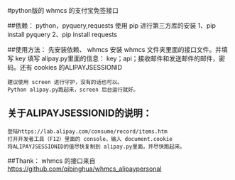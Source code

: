 #python版的 whmcs 的支付宝免签接口

##依赖：
	python，pyquery,requests
	使用 pip 进行第三方库的安装
	1、pip install pyquery
	2、pip install requests

##使用方法：
	先安装依赖、
	whmcs 安装 whmcs 文件夹里面的接口文件。并填写 key
	填写 alipay.py里面的信息：
		key；api；接收邮件和发送邮件的邮件，密码。还有 cookies 的ALIPAYJSESSIONID
		
	建议使用 screen 进行守护，没有的话也可以。
	Python alipay.py跑起来，screen 后台运行就好。
## 关于ALIPAYJSESSIONID的说明：
	登陆https://lab.alipay.com/consume/record/items.htm
	打开开发者工具（F12）里面的 console，输入 document.cookie  
	将ALIPAYJSESSIONID的值尽快复制到 alipay.py里面，并尽快跑起来。
	
##Thank：
	whmcs 的接口来自 https://github.com/qibinghua/whmcs_alipaypersonal
	
